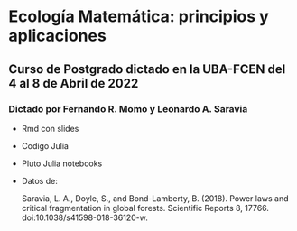 # Ecología Matemática: principios y aplicaciones

## Curso de Postgrado dictado en la UBA-FCEN del 4 al 8 de Abril de 2022

### Dictado por Fernando R. Momo y Leonardo A. Saravia

* Rmd con slides

* Codigo Julia

* Pluto Julia notebooks

* Datos de: 

    Saravia, L. A., Doyle, S., and Bond-Lamberty, B. (2018). Power laws and critical fragmentation in global forests. Scientific Reports 8, 17766. doi:10.1038/s41598-018-36120-w.


